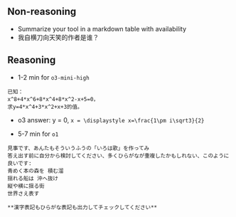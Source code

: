 
## Non-reasoning

- Summarize your tool in a markdown table with availability
- 我自横刀向天笑的作者是谁？

## Reasoning

- 1-2 min for `o3-mini-high`
```
已知：
x^8+4*x^6+8*x^4+8*x^2-x+5=0，
求y=4*x^4+3*x^2+x+3的值。
```

- o3 answer: y = 0, `x = \displaystyle x=\frac{1\pm i\sqrt3}{2}`

- 5-7 min for `o1`
```
見事です、あんたもそういうふうの「いろは歌」を作ってみ
答え出す前に自分から検討してください、多くひらがなが重複したかもしれない、このように良いです:
青めく本の森を 積む溜
揺れる船は 沖へ抜け
縦や横に揺る街
世界さえ表す

**漢字表記もひらがな表記も出力してチェックしてください**
```
